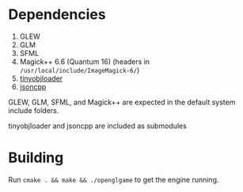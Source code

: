 # Dependencies
1. GLEW
2. GLM
3. SFML
4. Magick++ 6.6 (Quantum 16) (headers in `/usr/local/include/ImageMagick-6/`)
5. [tinyobjloader](https://github.com/syoyo/tinyobjloader)
6. [jsoncpp](https://github.com/open-source-parsers/jsoncpp)

GLEW, GLM, SFML, and Magick++ are expected in the default system include folders.

tinyobjloader and jsoncpp are included as submodules

# Building
Run `cmake . && make && ./openglgame` to get the engine running.
